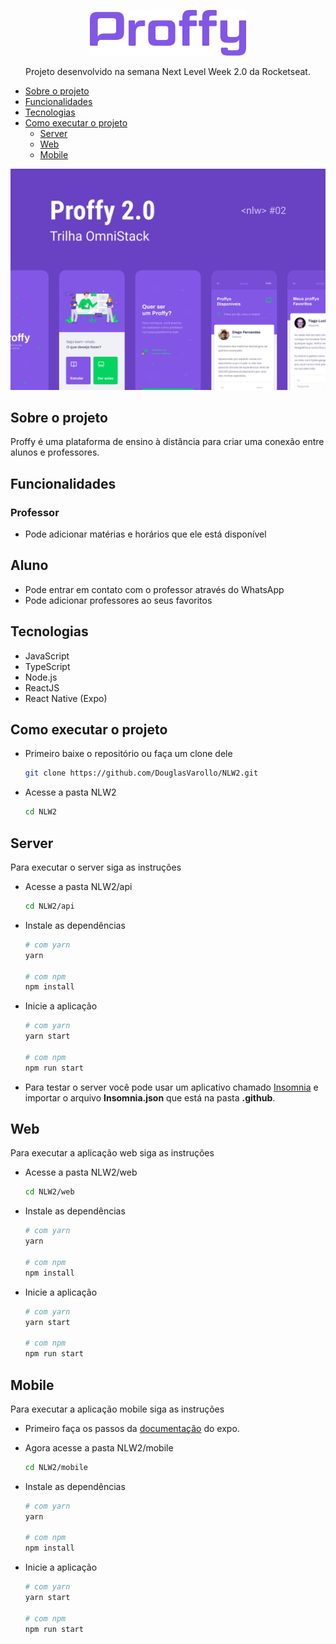 <p align="center"><img src="./.github/logo.png" width="250" /></p>

<p align="center">Projeto desenvolvido na semana Next Level Week 2.0 da Rocketseat.</p>

- <a href="#Sobre-o-projeto">Sobre o projeto</a>
- <a href="#Funcionalidades">Funcionalidades</a>
- <a href="#Tecnologias">Tecnologias</a>
- <a href="#Como-executar-o-projeto">Como executar o projeto</a>
  - <a href="#Server">Server</a>
  - <a href="#Web">Web</a>
  - <a href="#Mobile">Mobile</a>

<img src="./.github/capa.png" />

## Sobre o projeto

Proffy é uma plataforma de ensino à distância para criar uma conexão entre alunos e professores.

## Funcionalidades

### Professor

- Pode adicionar matérias e horários que ele está disponível

## Aluno

- Pode entrar em contato com o professor através do WhatsApp
- Pode adicionar professores ao seus favoritos

## Tecnologias

- JavaScript
- TypeScript
- Node.js
- ReactJS
- React Native (Expo)

## Como executar o projeto

- Primeiro baixe o repositório ou faça um clone dele

  ```bash
  git clone https://github.com/DouglasVarollo/NLW2.git
  ```

- Acesse a pasta NLW2

  ```bash
  cd NLW2
  ```

## Server

Para executar o server siga as instruções

- Acesse a pasta NLW2/api

  ```bash
  cd NLW2/api
  ```

- Instale as dependências

  ```bash
  # com yarn
  yarn
  
  # com npm
  npm install
  ```

- Inicie a aplicação

  ```bash
  # com yarn
  yarn start
  
  # com npm
  npm run start
  ```

- Para testar o server você pode usar um aplicativo chamado [Insomnia](https://insomnia.rest/download/) e importar o arquivo **Insomnia.json** que está na pasta **.github**.

## Web

Para executar a aplicação web siga as instruções

- Acesse a pasta NLW2/web

  ```bash
  cd NLW2/web
  ```

- Instale as dependências

  ```bash
  # com yarn
  yarn
  
  # com npm
  npm install
  ```

- Inicie a aplicação

  ```bash
  # com yarn
  yarn start
  
  # com npm
  npm run start
  ```


## Mobile

Para executar a aplicação mobile siga as instruções

- Primeiro faça os passos da [documentação](https://docs.expo.io/get-started/installation/#1-local-development-tool-expo-cli) do expo.

- Agora acesse a pasta NLW2/mobile

  ```bash
  cd NLW2/mobile
  ```

- Instale as dependências

  ```bash
  # com yarn
  yarn
  
  # com npm
  npm install
  ```

- Inicie a aplicação

  ```bash
  # com yarn
  yarn start
  
  # com npm
  npm run start
  ```
